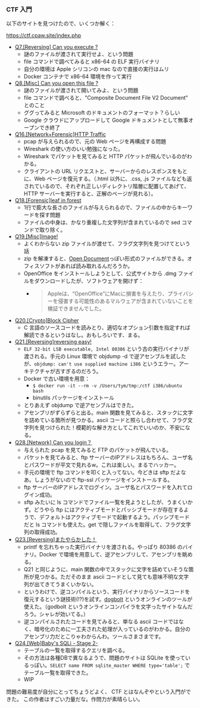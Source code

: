 ### CTF 入門

以下のサイトを見つけたので、いくつか解く：

https://ctf.cpaw.site/index.php

* [Q7.[Reversing] Can you execute ?](https://ctf.cpaw.site/questions.php?qnum=7)
  * 謎のファイルが渡されて実行せよ、という問題
  * file コマンドで調べてみると x86-64 の ELF 実行バイナリ
  * 自分の環境は Apple シリコンの mac なので直接の実行はムリ
  * Docker コンテナで x86-64 環境を作って実行
* [Q8.[Misc] Can you open this file ?](https://ctf.cpaw.site/questions.php?qnum=8)
  * 謎のファイルが渡されて開いてみよ、という問題
  * file コマンドで調べると、"Composite Document File V2 Document" とのこと
  * ググってみると Microsoft のドキュメントのフォーマット？らしい
  * Google クラウドにアップロードして Google ドキュメントとして無事オープンでき終了
* [Q16.[Network+Forensic]HTTP Traffic](https://ctf.cpaw.site/questions.php?qnum=16)
  * pcap が与えられるので、元の Web ページを再構成する問題
  * Wireshark の使い方のいい勉強になった。
  * Wireshark でパケットを見てみると HTTP パケットが飛んでいるのがわかる。
  * クライアントの URL リクエストと、サーバーからのレスポンスをもとに、Web ページを復元する。（.html 以外に、.css, .js ファイルなども返されているので、それぞれ正しいディレクトリ階層に配置してあげて、HTTP サーバーを実行すると、正解のページが見れる）。
* [Q18.[Forensic]leaf in forest](https://ctf.cpaw.site/questions.php?qnum=18)
  * 1行で膨大な長さのファイルが与えられるので、ファイルの中からキーワードを探す問題
  * ファイルの中身は、かなり重複した文字列が含まれているので sed コマンドで取り除く。
* [Q19.[Misc]Image!](https://ctf.cpaw.site/questions.php?qnum=19)
  * よくわからない zip ファイルが渡せて、フラグ文字列を見つけてという話
  * zip を解凍すると、[Open Document](https://e-words.jp/w/ODF.html)っぽい形式のファイルができる。オフィスソフトがあれば読み取れるんだろうか。
  * OpenOffice をインストールしようとして、公式サイトから .dmg ファイルをダウンロードしたが、ソフトウェアを開けず：
    * > Appleは、“OpenOffice”にMacに損害を与えたり、プライバシーを侵害する可能性のあるマルウェアが含まれていないことを検証できませんでした。
* [Q20.[Crypto]Block Cipher](https://ctf.cpaw.site/questions.php?qnum=20)
  * C 言語のソースコードを読みとり、適切なオプション引数を指定すれば解読できるというはなし。おもしろいです、まる。
* [Q21.[Reversing]reversing easy!](https://ctf.cpaw.site/questions.php?qnum=21)
  * `ELF 32-bit LSB executable, Intel 80386` という古の実行バイナリが渡される。手元の Linux 環境で objdump -d で逆アセンブルを試したが、`objdump: can't use supplied machine i386` というエラー。アーキテクチャが古すぎるのだろう。
  * Docker で古い環境を用意：
    * `$ docker run -it --rm -v /Users/tym/tmp:/ctf i386/ubuntu bash`
    * binutils パッケージをインストール
  * とりあえず objdump で逆アセンブルはできた。
  * アセンブリがずらずらと出る。main 関数を見てみると、スタックに文字を詰めている箇所が見つかる。ascii コードと照らし合わせて、フラグ文字列を見つけられた！模範的な解き方としてこれでいいのか、不安になる。
* [Q28.[Network] Can you login？](https://ctf.cpaw.site/questions.php?qnum=28)
  * 与えられた pcap を見てみると FTP のパケットが飛んでいる。
  * パケットを見てみると、ftp サーバーのIPアドレスはもちろん、ユーザ名とパスワードが平文で見れるw。これは楽しい。まるでハッカー。
  * 手元の環境で ftp コマンドを叩くと入ってない。今どきは sftp だよなあ。しょうがないので ftp-ssl パッケージをインストールする。
  * ftp サーバーのIPアドレスでログイン。ユーザ名とパスワードを入れてログイン成功。
  * sftp みたいに ls コマンドでファイル一覧を見ようとしたが、うまくいかず。どうやら ftp にはアクティブモードとパッシブモードが存在するようで、デフォルトはアクティブモードで起動するよう。パッシブモードだと ls コマンドも使えた。get で隠しファイルを取得して、フラグ文字列の取得成功。
* [Q23.[Reversing]またやらかした！](https://ctf.cpaw.site/questions.php?qnum=23)
  * printf を忘れちゃった実行バイナリを渡される。やっぱり 80386 のバイナリ。Docker で環境を用意して、逆アセンブリして、アセンブリを眺める。
  * Q21 と同じように、main 関数の中でスタックに文字を詰めていそうな箇所が見つかる。ただそのまま ascii コードとして見ても意味不明な文字列が出てきてうまくいかない。
  * というわけで、逆コンパイルという、実行バイナリからソースコードを復元するという謎技術(!?)を試す。[dogbolt](https://dogbolt.org/) というオンラインのツールが使えた。（godbolt というオンラインコンパイラを文字ったサイトなんだろう。シャレが効いてる。）
  * 逆コンパイルされたコードを見てみると、単なる ascii コードではなく、暗号化のために一工夫された処理が入っているのがわかる。自分のアセンブリ力だとこりゃわからんわ。ツールさまさまです。
* [Q24.[Web]Baby's SQLi - Stage 2-](https://ctf.cpaw.site/questions.php?qnum=24)
  * テーブルの一覧を取得するクエリを調べる。
  * その方法は各種DBで異なるようで、問題のサイトは SQLite を使っているっぽい。`SELECT name FROM sqlite_master WHERE type='table';` でテーブル一覧を取得できた。
  * WIP

問題の難易度が自分にとってちょうどよく、
CTF とはなんぞやという入門ができた。
この作者はすごい力量だな。作問力が素晴らしい。